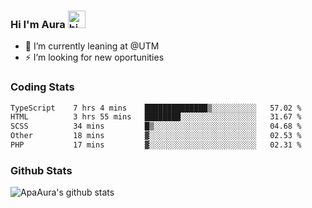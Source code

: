 ### Hi I'm Aura <img src="https://user-images.githubusercontent.com/1303154/88677602-1635ba80-d120-11ea-84d8-d263ba5fc3c0.gif" width="28px" alt="hi">

- 🔭 I’m currently leaning at @UTM
- ⚡ I’m looking for new oportunities


### Coding Stats

<!--START_SECTION:waka-->

```txt
TypeScript    7 hrs 4 mins    ██████████████▒░░░░░░░░░░   57.02 %
HTML          3 hrs 55 mins   ████████░░░░░░░░░░░░░░░░░   31.67 %
SCSS          34 mins         █▒░░░░░░░░░░░░░░░░░░░░░░░   04.68 %
Other         18 mins         ▓░░░░░░░░░░░░░░░░░░░░░░░░   02.53 %
PHP           17 mins         ▓░░░░░░░░░░░░░░░░░░░░░░░░   02.31 %
```

<!--END_SECTION:waka-->

### Github Stats

![ApaAura's github stats](https://github-readme-stats.vercel.app/api?username=ApaAura&count_private=true&theme=tokyonight&hide=contribs,prs)
